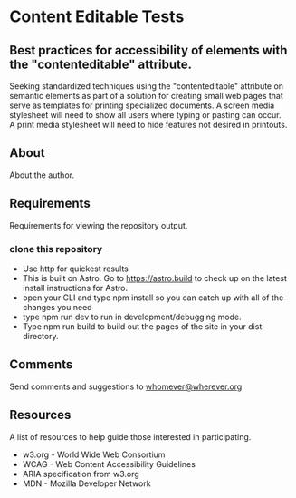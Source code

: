 # Content Editable Tests
## Best practices for accessibility of elements with the "contenteditable" attribute.
Seeking standardized techniques using the "contenteditable" attribute on semantic elements as part of a solution for creating small web pages that serve as templates for printing specialized documents.
A screen media stylesheet will need to show all users where typing or pasting can occur.  
A print media stylesheet will need to hide features not desired in printouts.
  ## About
  About the author.
  ## Requirements
  Requirements for viewing the repository output.
  ### clone this repository
  - Use http for quickest results
  - This is built on Astro. Go to  https://astro.build to check up on the latest install instructions for Astro.
  - open your CLI and type npm install so you can catch up with all of the changes you need
  - type npm run dev to run in development/debugging mode.
  - Type npm run build to build out the pages of the site in your dist directory.
  
  ## Comments
  Send comments and suggestions to whomever@wherever.org

  ## Resources
  A list of resources to help guide those interested in participating.
  - w3.org - World Wide Web Consortium
  - WCAG - Web Content Accessibility Guidelines
  - ARIA specification from w3.org
  - MDN - Mozilla Developer Network
